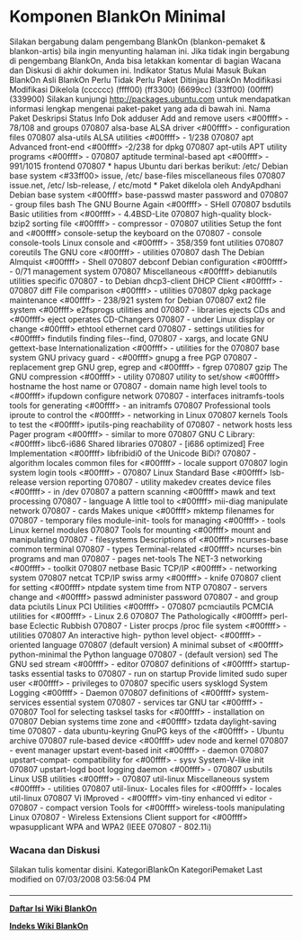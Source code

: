 # Komponen BlankOn Minimal
Silakan bergabung dalam pengembang BlankOn (​blankon-pemaket & ​blankon-artis)
bila ingin menyunting halaman ini. Jika tidak ingin bergabung di pengembang
BlankOn, Anda bisa letakkan komentar di bagian Wacana dan Diskusi di akhir
dokumen ini.
Indikator
Status
Mulai     Masuk    Bukan BlankOn Asli BlankOn Perlu      Tidak Perlu Paket
Ditinjau  BlankOn                             Modifikasi Modifikasi  Dikelola
(cccccc)  (ffff00) (ff3300)      (6699cc)     (33ff00)   (00ffff)    (339900)
Silakan kunjungi ​http://packages.ubuntu.com untuk mendapatkan informasi
lengkap mengenai paket-paket yang ada di bawah ini.
Nama Paket      Deskripsi            Status    Info             Dok
adduser         Add and remove users <#00ffff> -                ​78/108
                and groups           070807
alsa-base       ALSA driver          <#00ffff> -
                configuration files  070807
alsa-utils      ALSA utilities       <#00ffff> -                ​1/238
                                     070807
apt             Advanced front-end   <#00ffff> -                ​2/238
                for dpkg             070807
apt-utils       APT utility programs <#00ffff> -
                                     070807
aptitude        terminal-based apt   <#00ffff> -                ​991/1015
                frontend             070807
                                               * hapus Ubuntu
                                               dari berkas
                                               berikut: /etc/
                Debian base system   <#33ff00> issue, /etc/
base-files      miscellaneous files  070807    issue.net, /etc/
                                               lsb-release, /
                                               etc/motd
                                               * Paket dikelola
                                               oleh AndyApdhani
                Debian base system   <#00ffff>
base-passwd     master password and  070807    -
                group files
bash            The GNU Bourne Again <#00ffff> -
                SHell                070807
bsdutils        Basic utilities from <#00ffff> -
                4.4BSD-Lite          070807
                high-quality block-
bzip2           sorting file         <#00ffff> -
                compressor -         070807
                utilities
                Setup the font and   <#00ffff>
console-setup   the keyboard on the  070807    -
                console
console-tools   Linux console and    <#00ffff> -                ​358/359
                font utilities       070807
coreutils       The GNU core         <#00ffff> -
                utilities            070807
dash            The Debian Almquist  <#00ffff> -
                Shell                070807
debconf         Debian configuration <#00ffff> -                ​0/71
                management system    070807
                Miscellaneous        <#00ffff>
debianutils     utilities specific   070807    -
                to Debian
dhcp3-client    DHCP Client          <#00ffff> -
                                     070807
diff            File comparison      <#00ffff> -
                utilities            070807
dpkg            package maintenance  <#00ffff> -                ​238/921
                system for Debian    070807
                ext2 file system     <#00ffff>
e2fsprogs       utilities and        070807    -
                libraries
                ejects CDs and       <#00ffff>
eject           operates CD-Changers 070807    -
                under Linux
                display or change    <#00ffff>
ethtool         ethernet card        070807    -
                settings
                utilities for        <#00ffff>
findutils       finding files--find, 070807    -
                xargs, and locate
                GNU
gettext-base    Internationalization <#00ffff> -
                utilities for the    070807
                base system
                GNU privacy guard -  <#00ffff>
gnupg           a free PGP           070807    -
                replacement
grep            GNU grep, egrep and  <#00ffff> -
                fgrep                070807
gzip            The GNU compression  <#00ffff> -
                utility              070807
                utility to set/show  <#00ffff>
hostname        the host name or     070807    -
                domain name
                high level tools to  <#00ffff>
ifupdown        configure network    070807    -
                interfaces
initramfs-tools tools for generating <#00ffff> -
                an initramfs         070807
                Professional tools
iproute         to control the       <#00ffff> -
                networking in Linux  070807
                kernels
                Tools to test the    <#00ffff>
iputils-ping    reachability of      070807    -
                network hosts
less            Pager program        <#00ffff> -
                similar to more      070807
                GNU C Library:       <#00ffff>
libc6-i686      Shared libraries     070807    -
                [i686 optimized]
                Free Implementation  <#00ffff>
libfribidi0     of the Unicode BiDi? 070807    -
                algorithm
locales         common files for     <#00ffff> -
                locale support       070807
login           system login tools   <#00ffff> -
                                     070807
                Linux Standard Base  <#00ffff>
lsb-release     version reporting    070807    -
                utility
makedev         creates device files <#00ffff> -
                in /dev              070807
                a pattern scanning   <#00ffff>
mawk            and text processing  070807    -
                language
                A little tool to     <#00ffff>
mii-diag        manipulate network   070807    -
                cards
                Makes unique         <#00ffff>
mktemp          filenames for        070807    -
                temporary files
module-init-    tools for managing   <#00ffff> -
tools           Linux kernel modules 070807
                Tools for mounting   <#00ffff>
mount           and manipulating     070807    -
                filesystems
                Descriptions of      <#00ffff>
ncurses-base    common terminal      070807    -
                types
                Terminal-related     <#00ffff>
ncurses-bin     programs and man     070807    -
                pages
net-tools       The NET-3 networking <#00ffff> -
                toolkit              070807
netbase         Basic TCP/IP         <#00ffff> -
                networking system    070807
netcat          TCP/IP swiss army    <#00ffff> -
                knife                070807
                client for setting   <#00ffff>
ntpdate         system time from NTP 070807    -
                servers
                change and           <#00ffff>
passwd          administer password  070807    -
                and group data
pciutils        Linux PCI Utilities  <#00ffff> -
                                     070807
pcmciautils     PCMCIA utilities for <#00ffff> -
                Linux 2.6            070807
                The Pathologically   <#00ffff>
perl-base       Eclectic Rubbish     070807    -
                Lister
procps          /proc file system    <#00ffff> -
                utilities            070807
                An interactive high-
python          level object-        <#00ffff> -
                oriented language    070807
                (default version)
                A minimal subset of  <#00ffff>
python-minimal  the Python language  070807    -
                (default version)
sed             The GNU sed stream   <#00ffff> -
                editor               070807
                definitions of       <#00ffff>
startup-tasks   essential tasks to   070807    -
                run on startup
                Provide limited
sudo            super user           <#00ffff> -
                privileges to        070807
                specific users
sysklogd        System Logging       <#00ffff> -
                Daemon               070807
                definitions of       <#00ffff>
system-services essential system     070807    -
                services
tar             GNU tar              <#00ffff> -
                                     070807
                Tool for selecting
tasksel         tasks for            <#00ffff> -
                installation on      070807
                Debian systems
                time zone and        <#00ffff>
tzdata          daylight-saving time 070807    -
                data
ubuntu-keyring  GnuPG keys of the    <#00ffff> -
                Ubuntu archive       070807
                rule-based device    <#00ffff>
udev            node and kernel      070807    -
                event manager
upstart         event-based init     <#00ffff> -
                daemon               070807
upstart-compat- compatibility for    <#00ffff> -
sysv            System-V-like init   070807
upstart-logd    boot logging daemon  <#00ffff> -
                                     070807
usbutils        Linux USB utilities  <#00ffff> -
                                     070807
util-linux      Miscellaneous system <#00ffff> -
                utilities            070807
util-linux-     Locales files for    <#00ffff> -
locales         util-linux           070807
                Vi IMproved -        <#00ffff>
vim-tiny        enhanced vi editor - 070807    -
                compact version
                Tools for            <#00ffff>
wireless-tools  manipulating Linux   070807    -
                Wireless Extensions
                Client support for   <#00ffff>
wpasupplicant   WPA and WPA2 (IEEE   070807    -
                802.11i)
### Wacana dan Diskusi
Silakan tulis komentar disini.
KategoriBlankOn KategoriPemaket
Last modified on 07/03/2008 03:56:04 PM
#### 
    
 
 
 
 
 
---
[**Daftar Isi Wiki BlankOn**](/wiki/DaftarIsi/index.html)
 
[**Indeks Wiki BlankOn**](/wiki/Indeks.html)
